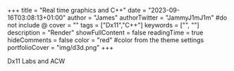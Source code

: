 +++
title = "Real time graphics and C++"
date = "2023-09-16T03:08:13+01:00"
author = "James"
authorTwitter = "JammyJ1mJ1m" #do not include @
cover = ""
tags = ["Dx11","C++"]
keywords = ["", ""]
description = "Render"
showFullContent = false
readingTime = true
hideComments = false
color = "red" #color from the theme settings
portfolioCover = "img/d3d.png"
+++

Dx11 Labs and ACW